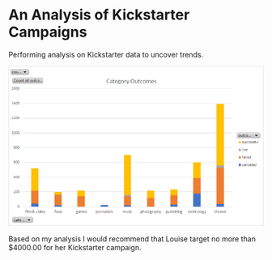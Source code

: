# An Analysis of Kickstarter Campaigns
Performing analysis on Kickstarter data to uncover trends.

![Category Outcomes](Category_Outcomes.png)

Based on my analysis I would recommend that Louise target no more than $4000.00 for her Kickstarter campaign.

